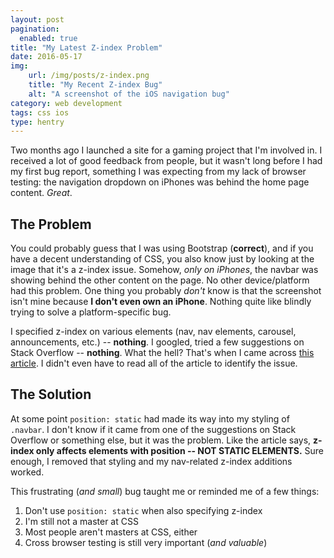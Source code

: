 ```yaml
---
layout: post
pagination: 
  enabled: true
title: "My Latest Z-index Problem"
date: 2016-05-17
img:
    url: /img/posts/z-index.png
    title: "My Recent Z-index Bug"
    alt: "A screenshot of the iOS navigation bug"
category: web development
tags: css ios
type: hentry
---
```


Two months ago I launched a site for a gaming project that I'm involved in.  I
received a lot of good feedback from people, but it wasn't long before I had my
first bug report, something I was expecting from my lack of browser testing: the
navigation dropdown on iPhones was behind the home page content.  *Great*.

## The Problem ##
You could probably guess that I was using Bootstrap (**correct**), and if you have
a decent understanding of CSS, you also know just by looking at the image that it's a
z-index issue.  Somehow, *only on iPhones*, the navbar was showing behind the other
content on the page.  No other device/platform had this problem.  One thing you
probably *don't* know is that the screenshot
isn't mine because **I don't even own an iPhone**.  Nothing quite like blindly trying to solve
a platform-specific bug.

I specified z-index on various elements (nav, nav elements, carousel, announcements, etc.) -- **nothing**.
I googled, tried a few suggestions on Stack Overflow -- **nothing**.  What the hell?
That's when I came across <a href="http://sevenspark.com/diagnosis/z-index-submenu-hidden-behind-content" target="_blank">this article</a>.
I didn't even have to read all of the article to identify the issue.

## The Solution ##
At some point `position: static` had made its way into my styling of `.navbar`.
I don't know if it came from one of the suggestions on Stack Overflow or something else,
but it was the problem.  Like the article says, **z-index only affects elements with position --
NOT STATIC ELEMENTS.**  Sure enough, I removed that styling and my nav-related
z-index additions worked.

This frustrating (*and small*) bug taught me or reminded me of a few things:

1.  Don't use `position: static` when also specifying z-index
2.  I'm still not a master at CSS
3.  Most people aren't masters at CSS, either
4.  Cross browser testing is still very important (*and valuable*)
